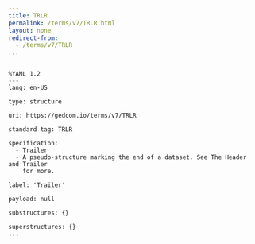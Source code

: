```yaml
---
title: TRLR
permalink: /terms/v7/TRLR.html
layout: none
redirect-from:
  - /terms/v7/TRLR
...
```


```

%YAML 1.2
---
lang: en-US

type: structure

uri: https://gedcom.io/terms/v7/TRLR

standard tag: TRLR

specification:
  - Trailer
  - A pseudo-structure marking the end of a dataset. See The Header and Trailer
    for more.

label: 'Trailer'

payload: null

substructures: {}

superstructures: {}
...

```
